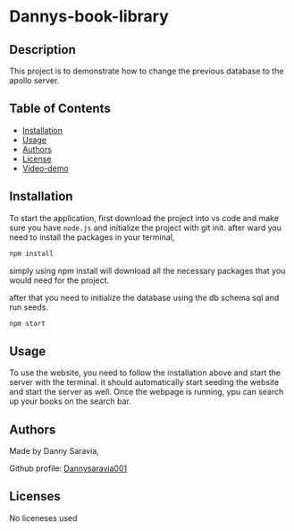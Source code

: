 # Dannys-book-library

## Description

This project is to demonstrate how to change the previous database to the apollo server. 

## Table of Contents
- [Installation](#installation)
- [Usage](#usage)
- [Authors](#authors)
- [License](#license)
- [Video-demo](#videos-demo)

## Installation

To start the application, first download the project into vs code and make sure you have `node.js` and initialize the project with git init. after ward you need to install the packages in your terminal,  

```bash
npm install 
```

simply using npm install will download all the necessary packages that you would need for the project.

after that you need to initialize the database using the db schema sql and run seeds.

```bash
npm start
```

## Usage

To use the website, you need to follow the installation above and start the server with the terminal. it should automatically start seeding the website and start the server as well. Once the webpage is running, ypu can search up your books on the search bar.

## Authors

Made by Danny Saravia,

Github profile: [Dannysaravia001](https://github.com/Dannysaravia001)

## Licenses
No liceneses used

